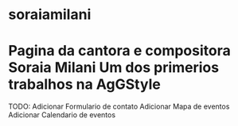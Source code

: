 # soraiamilani
Pagina da cantora e compositora Soraia Milani
Um dos primerios trabalhos na AgGStyle
=======================================
TODO:
Adicionar Formulario de contato
Adicionar Mapa de eventos
Adicionar Calendario de eventos
